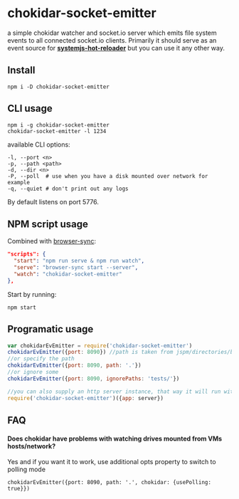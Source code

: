 # chokidar-socket-emitter
a simple chokidar watcher and socket.io server which emits file system events to all connected socket.io clients. Primarily it should serve as an event source for **[systemjs-hot-reloader](https://github.com/capaj/systemjs-hot-reloader)** but you can use it any other way.

## Install
```
npm i -D chokidar-socket-emitter
```

## CLI usage

```
npm i -g chokidar-socket-emitter
chokidar-socket-emitter -l 1234
```

available CLI options:
```
-l, --port <n>
-p, --path <path>
-d, --dir <n>
-P, --poll  # use when you have a disk mounted over network for example
-q, --quiet # don't print out any logs
```

By default listens on port 5776.

## NPM script usage
Combined with [browser-sync](https://browsersync.io/):

``` json
"scripts": {
  "start": "npm run serve & npm run watch",
  "serve": "browser-sync start --server",
  "watch": "chokidar-socket-emitter"
},
```
Start by running:
```
npm start
```

## Programatic usage
```javascript
var chokidarEvEmitter = require('chokidar-socket-emitter')
chokidarEvEmitter({port: 8090}) //path is taken from jspm/directories/baseURL or if that is not set up, '.' is used
//or specify the path
chokidarEvEmitter({port: 8090, path: '.'})
//or ignore some
chokidarEvEmitter({port: 8090, ignorePaths: 'tests/'})

//you can also supply an http server instance, that way it will run within your server, no need for extra port
require('chokidar-socket-emitter')({app: server})
```

## FAQ

#### Does chokidar have problems with watching drives mounted from VMs hosts/network?
Yes and if you want it to work, use additional opts property to switch to polling mode
```
chokidarEvEmitter({port: 8090, path: '.', chokidar: {usePolling: true}})
```

